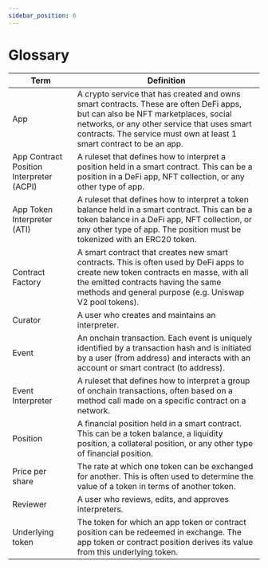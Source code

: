 ```yaml
---
sidebar_position: 6
---
```


# Glossary

| **Term** | **Definition** |
| --- | --- |
| App | A crypto service that has created and owns smart contracts. These are often DeFi apps, but can also be NFT marketplaces, social networks, or any other service that uses smart contracts. The service must own at least 1 smart contract to be an app. |
| App Contract Position Interpreter (ACPI) | A ruleset that defines how to interpret a position held in a smart contract. This can be a position in a DeFi app, NFT collection, or any other type of app. |
| App Token Interpreter (ATI) | A ruleset that defines how to interpret a token balance held in a smart contract. This can be a token balance in a DeFi app, NFT collection, or any other type of app. The position must be tokenized with an ERC20 token. |
| Contract Factory | A smart contract that creates new smart contracts. This is often used by DeFi apps to create new token contracts en masse, with all the emitted contracts having the same methods and general purpose (e.g. Uniswap V2 pool tokens). |
| Curator | A user who creates and maintains an interpreter. |
| Event | An onchain transaction. Each event is uniquely identified by a transaction hash and is initiated by a user (from address) and interacts with an account or smart contract (to address). |
| Event Interpreter | A ruleset that defines how to interpret a group of onchain transactions, often based on a method call made on a specific contract on a network. |
| Position | A financial position held in a smart contract. This can be a token balance, a liquidity position, a collateral position, or any other type of financial position. |
| Price per share | The rate at which one token can be exchanged for another. This is often used to determine the value of a token in terms of another token. |
| Reviewer | A user who reviews, edits, and approves interpreters. |
| Underlying token | The token for which an app token or contract position can be redeemed in exchange. The app token or contract position derives its value from this underlying token. |
